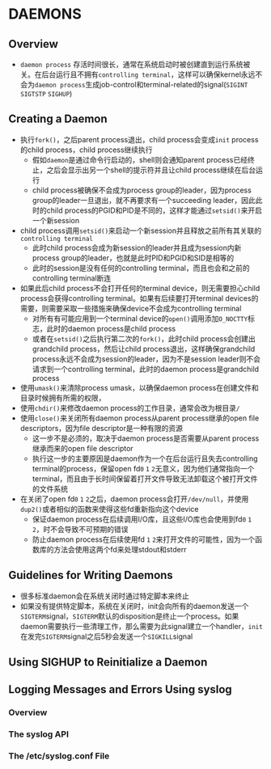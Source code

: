 # DAEMONS

## Overview
- `daemon process` 存活时间很长，通常在系统启动时被创建直到运行系统被关。在后台运行且不拥有`controlling terminal`，这样可以确保kernel永远不会为`daemon process`生成job-control和terminal-related的signal(`SIGINT` `SIGTSTP` `SIGHUP`)

## Creating a Daemon
- 执行`fork()`，之后parent process退出，child process会变成`init` process的child process，child process继续执行
    - 假如`daemon`是通过命令行启动的，shell则会通知parent process已经终止，之后会显示出另一个shell的提示符并且让child process继续在后台运行
    - child process被确保不会成为process group的leader，因为process group的leader一旦退出，就不再要求有一个succeeding leader，因此此时的child process的PGID和PID是不同的，这样才能通过`setsid()`来开启一个新session
- child process调用`setsid()`来启动一个新session并且释放之前所有其关联的`controlling terminal`
    - 此时child process会成为新session的leader并且成为session内新process group的leader，也就是此时PID和PGID和SID是相等的
    - 此时的session是没有任何的controlling terminal，而且也会和之前的controlling terminal断连
- 如果此后child process不会打开任何的terminal device，则无需要担心child process会获得controlling terminal。如果有后续要打开terminal devices的需要，则需要采取一些措施来确保device不会成为controlling terminal
    - 对所有有可能应用到一个terminal device的`open()`调用添加`O_NOCTTY`标志，此时的daemon process是child process
    - 或者在`setsid()`之后执行第二次的`fork()`，此时child process会创建出grandchild process，然后让child process退出，这样确保grandchild process永远不会成为session的leader，因为不是session leader则不会请求到一个controlling terminal，此时的daemon process是grandchild process
- 使用`umask()`来清除process umask，以确保daemon process在创建文件和目录时候拥有所需的权限，
- 使用`chdir()`来修改daemon process的工作目录，通常会改为根目录`/`
- 使用`close()`来关闭所有daemon process从parent process继承的open file descriptors，因为file descriptor是一种有限的资源
    - 这一步不是必须的，取决于daemon process是否需要从parent process继承而来的open file descriptor
    - 执行这一步的主要原因是daemon作为一个在后台运行且失去controlling terminal的process，保留open fd`0` `1` `2`无意义，因为他们通常指向一个terminal，而且由于长时间保留着打开文件导致无法卸载这个被打开文件的文件系统
- 在关闭了open fd`0` `1` `2`之后，daemon process会打开`/dev/null`，并使用`dup2()`或者相似的函数来使得这些fd重新指向这个device
    - 保证daemon process在后续调用I/O库，且这些I/O库也会使用到fd`0` `1` `2`，时不会导致不可预期的错误
    - 防止daemon process在后续使用fd `1` `2`来打开文件的可能性，因为一个函数库的方法会使用这两个fd来处理stdout和stderr

## Guidelines for Writing Daemons
- 很多标准daemon会在系统关闭时通过特定脚本来终止
- 如果没有提供特定脚本，系统在关闭时，init会向所有的daemon发送一个`SIGTERM`signal，`SIGTERM`默认的disposition是终止一个process。如果daemon需要执行一些清理工作，那么需要为此signal建立一个handler，`init`在发完`SIGTERM`signal之后5秒会发送一个`SIGKILL`signal

## Using SIGHUP to Reinitialize a Daemon

## Logging Messages and Errors Using syslog

### Overview

### The syslog API

### The /etc/syslog.conf File